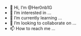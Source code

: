 - 👋 Hi, I’m @Her0nb1G
- 👀 I’m interested in ...
- 🌱 I’m currently learning ...
- 💞️ I’m looking to collaborate on ...
- 📫 How to reach me ...

<!---
Her0nb1G/Her0nb1G is a ✨ special ✨ repository because its `README.md` (this file) appears on your GitHub profile.
You can click the Preview link to take a look at your changes.
--->
